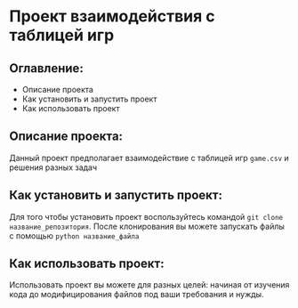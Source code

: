 # Проект взаимодействия с таблицей игр

## Оглавление:
- Описание проекта
- Как установить и запустить проект
- Как использовать проект

## Описание проекта:
Данный проект предполагает взаимодействие с таблицей игр `game.csv`
и решения разных задач

## Как установить и запустить проект:
Для того чтобы установить проект воспользуйтесь командой
`git clone название_репозитория`. После клонирования 
вы можете запускать файлы с помощью `python название_файла`

## Как использовать проект:
Использовать проект вы можете для разных целей: начиная
от изучения кода до модифицирования файлов под ваши требования и нужды.